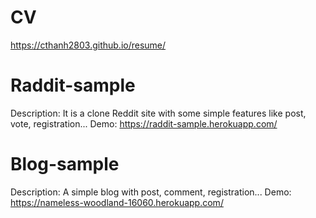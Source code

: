 # CV
https://cthanh2803.github.io/resume/

# Raddit-sample
Description: It is a clone Reddit site with some simple features like post, vote, registration...
Demo: https://raddit-sample.herokuapp.com/

# Blog-sample
Description: A simple blog with post, comment, registration...
Demo: https://nameless-woodland-16060.herokuapp.com/
